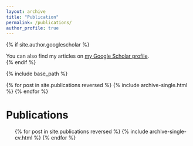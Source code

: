 ```yaml
---
layout: archive
title: "Publication"
permalink: /publications/
author_profile: true
---
```


{% if site.author.googlescholar %}
  <div class="wordwrap">You can also find my articles on <a href="{{site.author.googlescholar}}">my Google Scholar profile</a>.</div>
{% endif %}

{% include base_path %}

{% for post in site.publications reversed %}
  {% include archive-single.html %}
{% endfor %}


Publications
======
  <ul>{% for post in site.publications reversed %}
    {% include archive-single-cv.html %}
  {% endfor %}</ul>
